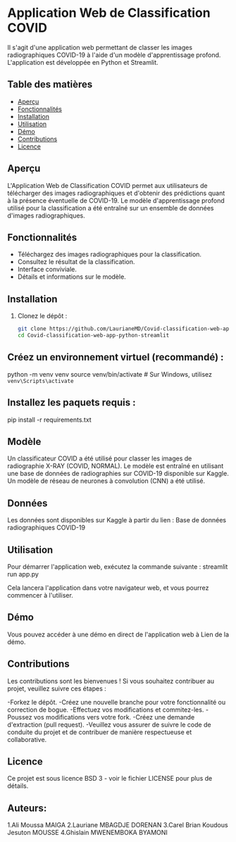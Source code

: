 
# Application Web de Classification COVID

Il s'agit d'une application web permettant de classer les images radiographiques COVID-19 à l'aide d'un modèle d'apprentissage profond. L'application est développée en Python et Streamlit.

## Table des matières

- [Aperçu](#apercu)
- [Fonctionnalités](#fonctionnalites)
- [Installation](#installation)
- [Utilisation](#utilisation)
- [Démo](#demo)
- [Contributions](#contributions)
- [Licence](#licence)

## Aperçu

L'Application Web de Classification COVID permet aux utilisateurs de télécharger des images radiographiques et d'obtenir des prédictions quant à la présence éventuelle de COVID-19. Le modèle d'apprentissage profond utilisé pour la classification a été entraîné sur un ensemble de données d'images radiographiques.

## Fonctionnalités

- Téléchargez des images radiographiques pour la classification.
- Consultez le résultat de la classification.
- Interface conviviale.
- Détails et informations sur le modèle.

## Installation

1. Clonez le dépôt :

   ```bash
   git clone https://github.com/LaurianeMD/Covid-classification-web-app-python-streamlit.git
   cd Covid-classification-web-app-python-streamlit


## Créez un environnement virtuel (recommandé) :
python -m venv venv
source venv/bin/activate  # Sur Windows, utilisez `venv\Scripts\activate`

## Installez les paquets requis :
pip install -r requirements.txt

## Modèle
Un classificateur COVID a été utilisé pour classer les images de radiographie X-RAY (COVID, NORMAL). Le modèle est entraîné en utilisant une base de données de radiographies sur COVID-19 disponible sur Kaggle. Un modèle de réseau de neurones à convolution (CNN) a été utilisé.

## Données
Les données sont disponibles sur Kaggle à partir du lien : Base de données radiographiques COVID-19

## Utilisation
Pour démarrer l'application web, exécutez la commande suivante :
streamlit run app.py

Cela lancera l'application dans votre navigateur web, et vous pourrez commencer à l'utiliser.

## Démo
Vous pouvez accéder à une démo en direct de l'application web à Lien de la démo.

## Contributions
Les contributions sont les bienvenues ! Si vous souhaitez contribuer au projet, veuillez suivre ces étapes :

-Forkez le dépôt.
-Créez une nouvelle branche pour votre fonctionnalité ou correction de bogue.
-Effectuez vos modifications et commitez-les.
-Poussez vos modifications vers votre fork.
-Créez une demande d'extraction (pull request).
-Veuillez vous assurer de suivre le code de conduite du projet et de contribuer de manière respectueuse et collaborative.

## Licence
Ce projet est sous licence BSD 3 - voir le fichier LICENSE pour plus de détails.


## Auteurs: 
1.Ali Moussa MAIGA
2.Lauriane MBAGDJE DORENAN
3.Carel Brian Koudous Jesuton	MOUSSE
4.Ghislain MWENEMBOKA BYAMONI




